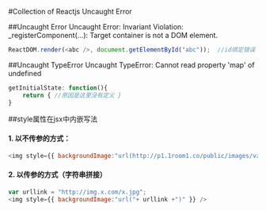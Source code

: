 #Collection of Reactjs Uncaught Error

##Uncaught Error
Uncaught Error: Invariant Violation: _registerComponent(...): Target container is not a DOM element.
```js
ReactDOM.render(<abc />, document.getElementById("abc"));  //id绑定错误
```

##Uncaught TypeError
Uncaught TypeError: Cannot read property 'map' of undefined
```js
getInitialState: function(){
	return { //原因是这里没有定义 }
}
```

##style属性在jsx中内嵌写法
#### 1. 以不传参的方式：
```js
<img style={{ backgroundImage:"url(http://p1.1room1.co/public/images/vzhubo.jpg)" }} />
```
#### 2. 以传参的方式（字符串拼接）
```js
var urllink = "http://img.x.com/x.jpg";
<img style={{ backgroundImage:"url("+ urllink +")" }} />
```
